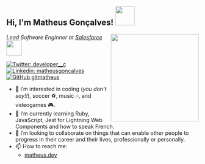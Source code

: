 <h2> Hi, I'm Matheus Gonçalves! <img src="https://i.imgur.com/RSNpIzE.gif" width="50"></h2>

<img align='right' src="https://matheus.dev/wp-content/uploads/2016/09/M_Blue.png" width="230">
<p><em>Lead Software Enginner at <a href="https://salesforce.com">Salesforce</a> <img src="https://i.imgur.com/UTocQEQ.png" width="40">
</em></p>

[![Twitter: developer__c](https://img.shields.io/twitter/follow/developer__c?style=social)](https://twitter.com/developer__c)
[![Linkedin: matheusgoncalves](https://img.shields.io/badge/-matheusgoncalves-blue?style=flat-square&logo=Linkedin&logoColor=white&link=https://www.linkedin.com/in/matheusgoncalves/)](https://www.linkedin.com/in/matheusgoncalves/)
[![GitHub gitmatheus](https://img.shields.io/github/followers/gitmatheus?label=follow&style=social)](https://github.com/gitmatheus)

- 👀 I’m interested in coding (_you don't say!!_), soccer ⚽, music 🎶, and videogames 🎮.
- 🌱 I’m currently learning Ruby, JavaScript, Jest for Lightning Web Components and how to speak French.
- 💞️ I’m looking to collaborate on things that can enable other people to progress in their career and their lives, professionally or personally.
- 📫 How to reach me:
    - <a href="https://matheus.dev" target="_blank">matheus.dev</a>


<!---
gitmatheus/gitmatheus is a ✨ special ✨ repository because its `README.md` (this file) appears on your GitHub profile.
You can click the Preview link to take a look at your changes.
--->
